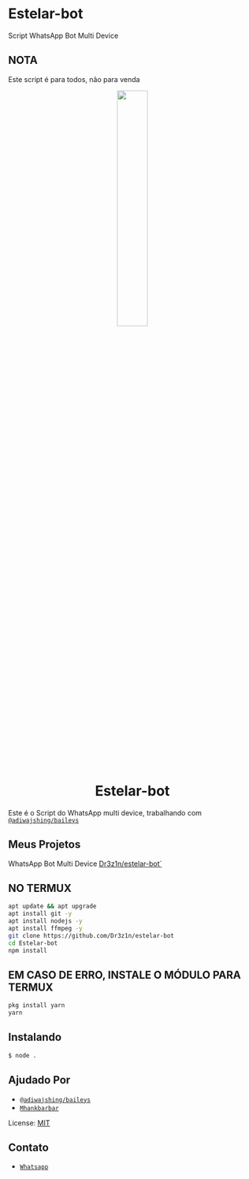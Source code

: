 # Estelar-bot
Script WhatsApp Bot Multi Device

## NOTA
Este script é para todos, não para venda

<p align="center">
	<img src="https://telegra.ph/file/520a1ade281f066033524.jpg" width="35%" style="margin-left: auto;margin-right: auto;display: block;">
</p>
<h1 align="center">Estelar-bot</h1>

Este é o Script do WhatsApp multi device, trabalhando com [`@adiwajshing/baileys`](https://github.com/adiwajshing/baileys)

## Meus Projetos
WhatsApp Bot Multi Device [Dr3z1n/estelar-bot`](https://github.com/Dr3z1n/estelar-bot)


## NO TERMUX

```bash
apt update && apt upgrade
apt install git -y
apt install nodejs -y
apt install ffmpeg -y
git clone https://github.com/Dr3z1n/estelar-bot
cd Estelar-bot
npm install
```

## EM CASO DE ERRO, INSTALE O MÓDULO PARA TERMUX

```bash
pkg install yarn
yarn
```

## Instalando
```bash
$ node .
```


## Ajudado Por
* [`@adiwajshing/baileys`](https://github.com/adiwajshing/baileys)
* [`Mhankbarbar`](https://github.com/MhankBarBar)

License: [MIT](https://en.wikipedia.org/wiki/MIT_License)


## Contato
* [`Whatsapp`](https://wa.me/556286231599)

